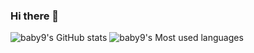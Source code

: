 ### Hi there 👋

![baby9's GitHub stats](https://github-readme-stats.vercel.app/api?username=baby9&show_icons=true&hide_border=true)
![baby9's Most used languages](https://github-readme-stats.vercel.app/api/top-langs?username=baby9&layout=compact&hide_border=true)
